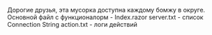 Дорогие друзья, эта мусорка доступна каждому бомжу в округе.
Основной файл с функционалорм - Index.razor
server.txt - список Connection String 
action.txt - логи действий

